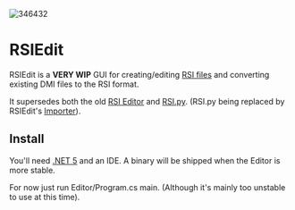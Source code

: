 ![346432](https://user-images.githubusercontent.com/49448379/120876478-6d0deb00-c5a0-11eb-9fe9-807640316fa1.png)



# RSIEdit

RSIEdit is a **VERY WIP** GUI for creating/editing [RSI files](https://hackmd.io/@ss14/rsis) and converting existing DMI files to the RSI format. 

It supersedes both the old [RSI Editor](https://github.com/space-wizards/RSI-editor) and [RSI.py](https://github.com/space-wizards/RSI.py). (RSI.py being replaced by RSIEdit's [Importer](https://github.com/space-wizards/RSIEdit/tree/master/Importer)).

## Install

You'll need [.NET 5](https://dotnet.microsoft.com/download) and an IDE. A binary will be shipped when the Editor is more stable.

For now just run Editor/Program.cs main. (Although it's mainly too unstable to use at this time).
